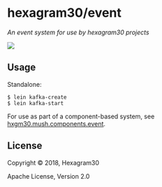 # hexagram30/event

*An event system for use by hexagram30 projects*

[![][logo]][logo-large]


## Usage

Standalone:

```
$ lein kafka-create
$ lein kafka-start
```

For use as part of a component-based system, see
[hxgm30.mush.components.event][comp-event].


## License

Copyright © 2018, Hexagram30

Apache License, Version 2.0


<!-- Named page links below: /-->

[logo]: https://raw.githubusercontent.com/hexagram30/resources/master/branding/logo/h30-logo-2-long-with-text-x695.png
[logo-large]: https://raw.githubusercontent.com/hexagram30/resources/master/branding/logo/h30-logo-2-long-with-text-x3440.png
[comp-event]: https://github.com/hexagram30/hexagramMUSH/blob/master/src/hexagram30/mush/components/event.clj
